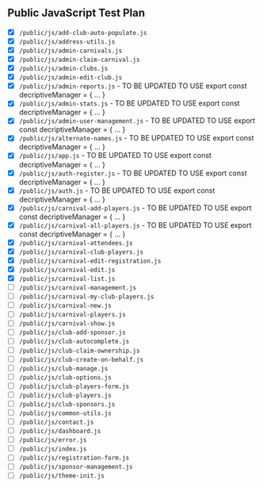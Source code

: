 ## Public JavaScript Test Plan

- [x] `/public/js/add-club-auto-populate.js`
- [x] `/public/js/address-utils.js`
- [x] `/public/js/admin-carnivals.js`
- [x] `/public/js/admin-claim-carnival.js`
- [x] `/public/js/admin-clubs.js`
- [x] `/public/js/admin-edit-club.js`
- [x] `/public/js/admin-reports.js` - TO BE UPDATED TO USE export const decriptiveManager = { ... }
- [x] `/public/js/admin-stats.js` - TO BE UPDATED TO USE export const decriptiveManager = { ... }
- [x] `/public/js/admin-user-management.js` - TO BE UPDATED TO USE export const decriptiveManager = { ... }
- [x] `/public/js/alternate-names.js` - TO BE UPDATED TO USE export const decriptiveManager = { ... }
- [x] `/public/js/app.js` - TO BE UPDATED TO USE export const decriptiveManager = { ... }
- [x] `/public/js/auth-register.js` - TO BE UPDATED TO USE export const decriptiveManager = { ... }
- [x] `/public/js/auth.js` - TO BE UPDATED TO USE export const decriptiveManager = { ... }
- [x] `/public/js/carnival-add-players.js` - TO BE UPDATED TO USE export const decriptiveManager = { ... }
- [x] `/public/js/carnival-all-players.js` - TO BE UPDATED TO USE export const decriptiveManager = { ... }
- [x] `/public/js/carnival-attendees.js`
- [x] `/public/js/carnival-club-players.js`
- [x] `/public/js/carnival-edit-registration.js`
- [x] `/public/js/carnival-edit.js`
- [x] `/public/js/carnival-list.js`
- [ ] `/public/js/carnival-management.js`
- [ ] `/public/js/carnival-my-club-players.js`
- [ ] `/public/js/carnival-new.js`
- [ ] `/public/js/carnival-players.js`
- [ ] `/public/js/carnival-show.js`
- [ ] `/public/js/club-add-sponsor.js`
- [ ] `/public/js/club-autocomplete.js`
- [ ] `/public/js/club-claim-ownership.js`
- [ ] `/public/js/club-create-on-behalf.js`
- [ ] `/public/js/club-manage.js`
- [ ] `/public/js/club-options.js`
- [ ] `/public/js/club-players-form.js`
- [ ] `/public/js/club-players.js`
- [ ] `/public/js/club-sponsors.js`
- [ ] `/public/js/common-utils.js`
- [ ] `/public/js/contact.js`
- [ ] `/public/js/dashboard.js`
- [ ] `/public/js/error.js`
- [ ] `/public/js/index.js`
- [ ] `/public/js/registration-form.js`
- [ ] `/public/js/sponsor-management.js`
- [ ] `/public/js/theme-init.js`